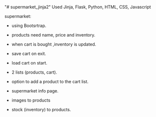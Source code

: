 "# supermarket_jinja2" 
Used Jinja, Flask, Python, HTML, CSS, Javascript

supermarket:
* using Bootsrtrap.
* products need name, price and inventory.
* when cart is bought ,inventory is updated.
* save cart on exit.
* load cart on start.

* 2 lists (products, cart).
* option to add a product to the cart list.
* supermarket info page.
* images to products
* stock (inventory) to products.
